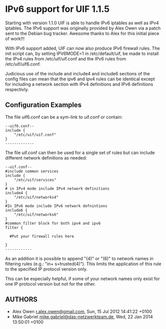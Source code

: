 # IPv6 support for UIF 1.1.5

Starting with version 1.1.0 UIF is able to handle IPv6 iptables as well
as IPv4 iptables. The IPv6 support was originally provided by Alex Owen
via a patch sent to the Debian bug tracker. Awesome thanks to Alex for
this initial piece of work!!!

With IPv6 support added, UIF can now also produce IPv6 firewall rules.
The init script can, by setting IPV6MODE=1 in /etc/default/uif, be made
to install the IPv4 rules from /etc/uif/uif.conf and the IPv6 rules from
/etc/uif/uif6.conf.

Judicious use of the include and include4 and include6 sections of the
config files can mean that the ipv6 and ipv4 rules can be identical
except for including a network section with IPv4 definitions and IPv6
definitions respectivly.

## Configuration Examples

The file uif6.conf can be a sym-link to uif.conf or contain:

```
--uif6.conf--
include {
    "/etc/uif/uif.conf"
}
-------------
```

The file uif.conf can then be used for a single set of rules but can include
different network definitions as needed:

```
--uif.conf--
#include common services 
include {
    "/etc/uif/services"
}
# in IPv4 mode include IPv4 network definitions
include4 {
    "/etc/uif/networks4"
}
#In IPv6 mode include IPv6 network defnintions
include6 {
    "/etc/uif/networks6"
}
#common filter block for both ipv4 and ipv6 
filter {

  #Put your firewall rules here

}
------------
```


As an addition it is possible to append "(4)" or "(6)" to network names in filtering
rules (e.g.: "in+ s=trusted(4)"). This limits the application of this rule to the
specified IP protocol version only.

This can be especially helpful, if some of your network names only exist for one IP
protocol version but not for the other.

## AUTHORS

 * Alex Owen <r.alex.owen@gmail.com>, Sun, 15 Jul 2012 14:41:22 +0100
 * Mike Gabriel <mike.gabriel@das-netzwerkteam.de>, Wed, 22 Jan 2014 13:50:01 +0100
